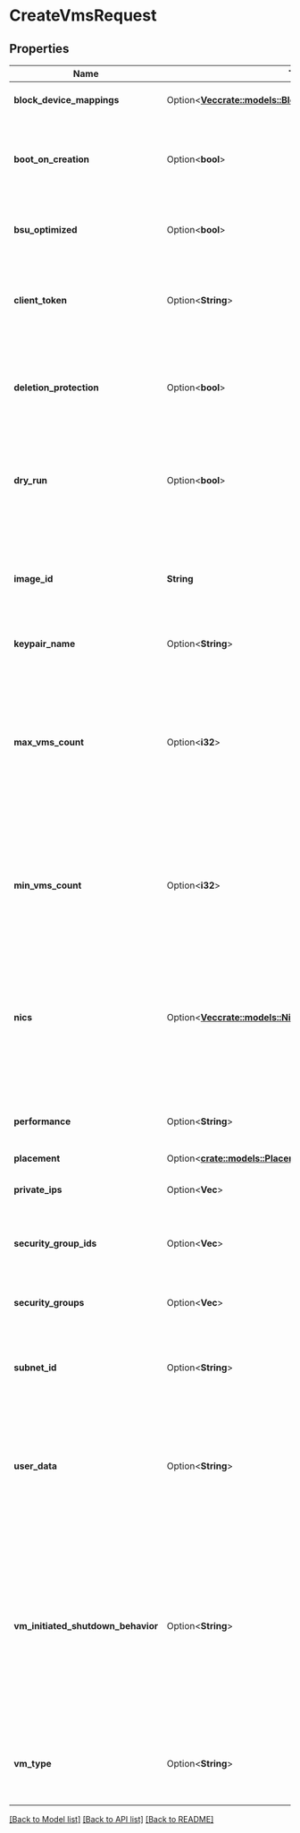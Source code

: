 # CreateVmsRequest

## Properties

Name | Type | Description | Notes
------------ | ------------- | ------------- | -------------
**block_device_mappings** | Option<[**Vec<crate::models::BlockDeviceMappingVmCreation>**](BlockDeviceMappingVmCreation.md)> | One or more block device mappings. | [optional]
**boot_on_creation** | Option<**bool**> | By default or if true, the VM is started on creation. If false, the VM is stopped on creation. | [optional]
**bsu_optimized** | Option<**bool**> | If true, the VM is created with optimized BSU I/O. | [optional]
**client_token** | Option<**String**> | A unique identifier which enables you to manage the idempotency. | [optional]
**deletion_protection** | Option<**bool**> | If true, you cannot terminate the VM using Cockpit, the CLI or the API. If false, you can. | [optional]
**dry_run** | Option<**bool**> | If true, checks whether you have the required permissions to perform the action. | [optional]
**image_id** | **String** | The ID of the OMI used to create the VM. You can find the list of OMIs by calling the [ReadImages](#readimages) method. | 
**keypair_name** | Option<**String**> | The name of the keypair. | [optional]
**max_vms_count** | Option<**i32**> | The maximum number of VMs you want to create. If all the VMs cannot be created, the largest possible number of VMs above MinVmsCount is created. | [optional]
**min_vms_count** | Option<**i32**> | The minimum number of VMs you want to create. If this number of VMs cannot be created, no VMs are created. | [optional]
**nics** | Option<[**Vec<crate::models::NicForVmCreation>**](NicForVmCreation.md)> | One or more NICs. If you specify this parameter, you must define one NIC as the primary network interface of the VM with `0` as its device number. | [optional]
**performance** | Option<**String**> | The performance of the VM (`medium` \\| `high` \\|  `highest`). | [optional][default to Performance_High]
**placement** | Option<[**crate::models::Placement**](Placement.md)> |  | [optional]
**private_ips** | Option<**Vec<String>**> | One or more private IP addresses of the VM. | [optional]
**security_group_ids** | Option<**Vec<String>**> | One or more IDs of security group for the VMs. | [optional]
**security_groups** | Option<**Vec<String>**> | One or more names of security groups for the VMs. | [optional]
**subnet_id** | Option<**String**> | The ID of the Subnet in which you want to create the VM. | [optional]
**user_data** | Option<**String**> | Data or script used to add a specific configuration to the VM. It must be Base64-encoded and is limited to 500 kibibytes (KiB). | [optional]
**vm_initiated_shutdown_behavior** | Option<**String**> | The VM behavior when you stop it. By default or if set to `stop`, the VM stops. If set to `restart`, the VM stops then automatically restarts. If set to `terminate`, the VM stops and is terminated. | [optional]
**vm_type** | Option<**String**> | The type of VM (`t2.small` by default).<br /> For more information, see [Instance Types](https://wiki.outscale.net/display/EN/Instance+Types). | [optional]

[[Back to Model list]](../README.md#documentation-for-models) [[Back to API list]](../README.md#documentation-for-api-endpoints) [[Back to README]](../README.md)


